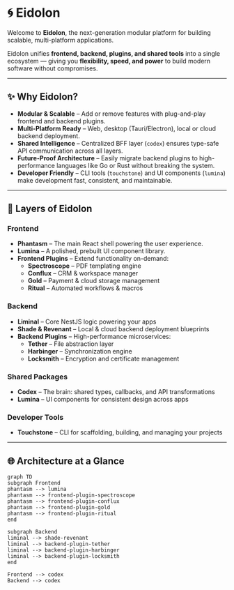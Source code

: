 # 🌀 Eidolon

Welcome to **Eidolon**, the next-generation modular platform for building scalable, multi-platform applications.  

Eidolon unifies **frontend, backend, plugins, and shared tools** into a single ecosystem — giving you **flexibility, speed, and power** to build modern software without compromises.

---

## ✨ Why Eidolon?

- **Modular & Scalable** – Add or remove features with plug-and-play frontend and backend plugins.  
- **Multi-Platform Ready** – Web, desktop (Tauri/Electron), local or cloud backend deployment.  
- **Shared Intelligence** – Centralized BFF layer (`codex`) ensures type-safe API communication across all layers.  
- **Future-Proof Architecture** – Easily migrate backend plugins to high-performance languages like Go or Rust without breaking the system.  
- **Developer Friendly** – CLI tools (`touchstone`) and UI components (`lumina`) make development fast, consistent, and maintainable.

---

## 🚀 Layers of Eidolon

### Frontend
- **Phantasm** – The main React shell powering the user experience.  
- **Lumina** – A polished, prebuilt UI component library.  
- **Frontend Plugins** – Extend functionality on-demand:  
  - **Spectroscope** – PDF templating engine  
  - **Conflux** – CRM & workspace manager  
  - **Gold** – Payment & cloud storage management  
  - **Ritual** – Automated workflows & macros  

### Backend
- **Liminal** – Core NestJS logic powering your apps  
- **Shade & Revenant** – Local & cloud backend deployment blueprints  
- **Backend Plugins** – High-performance microservices:  
  - **Tether** – File abstraction layer  
  - **Harbinger** – Synchronization engine  
  - **Locksmith** – Encryption and certificate management  

### Shared Packages
- **Codex** – The brain: shared types, callbacks, and API transformations  
- **Lumina** – UI components for consistent design across apps  

### Developer Tools
- **Touchstone** – CLI for scaffolding, building, and managing your projects  

---

## 🌐 Architecture at a Glance

```mermaid
graph TD
subgraph Frontend
phantasm --> lumina
phantasm --> frontend-plugin-spectroscope
phantasm --> frontend-plugin-conflux
phantasm --> frontend-plugin-gold
phantasm --> frontend-plugin-ritual
end

subgraph Backend
liminal --> shade-revenant
liminal --> backend-plugin-tether
liminal --> backend-plugin-harbinger
liminal --> backend-plugin-locksmith
end

Frontend --> codex
Backend --> codex
